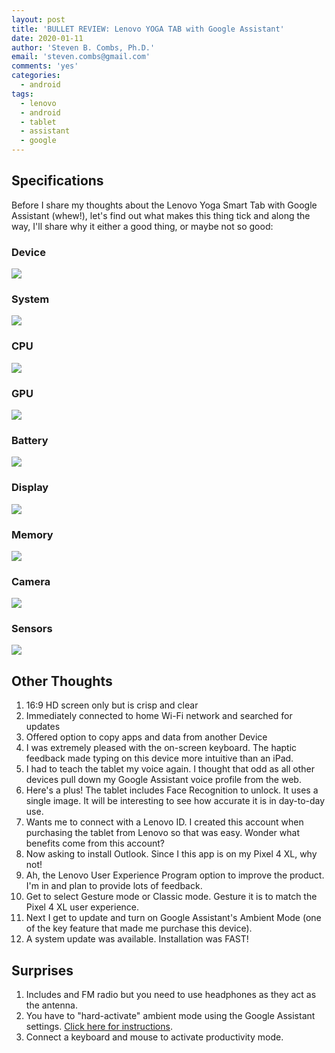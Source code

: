 ```yaml
---
layout: post
title: 'BULLET REVIEW: Lenovo YOGA TAB with Google Assistant'
date: 2020-01-11
author: 'Steven B. Combs, Ph.D.'
email: 'steven.combs@gmail.com'
comments: 'yes'
categories:
  - android
tags:
  - lenovo
  - android
  - tablet
  - assistant
  - google
---
```


## Specifications

Before I share my thoughts about the Lenovo Yoga Smart Tab with Google Assistant (whew!), let's find out what makes this thing tick and along the way, I'll share why it either a good thing, or maybe not so good:

### Device

![](/images/posts/lenovo/device.jpg)

### System

![](/images/posts/lenovo/system.jpg)

### CPU

![](/images/posts/lenovo/cpu.jpg)

### GPU

![](/images/posts/lenovo/gpu.jpg)

### Battery

![](/images/posts/lenovo/battery.jpg)

### Display

![](/images/posts/lenovo/display.jpg)

### Memory

![](/images/posts/lenovo/memory.jpg)

### Camera

![](/images/posts/lenovo/camera.jpg)

### Sensors

![](/images/posts/lenovo/sensors.jpg)

## Other Thoughts

  1. 16:9 HD screen only but is crisp and clear
  2. Immediately connected to home Wi-Fi network and searched for updates
  3. Offered option to copy apps and data from another Device
  6. I was extremely pleased with the on-screen keyboard. The haptic feedback made typing on this device more intuitive than an iPad.
  7. I had to teach the tablet my voice again. I thought that odd as all other devices pull down my Google Assistant voice profile from the web.
  8. Here's a plus! The tablet includes Face Recognition to unlock. It uses a single image. It will be interesting to see how accurate it is in day-to-day use.
  9. Wants me to connect with a Lenovo ID. I created this account when purchasing the tablet from Lenovo so that was easy. Wonder what benefits come from this account?
  10. Now asking to install Outlook. Since I this app is on my Pixel 4 XL, why not!
  11. Ah, the Lenovo User Experience Program option to improve the product. I'm in and plan to provide lots of feedback.
  12. Get to select Gesture mode or Classic mode. Gesture it is to match the Pixel 4 XL user experience.
  13. Next I get to update and turn on Google Assistant's Ambient Mode (one of the key feature that made me purchase this device).
  14. A system update was available. Installation was FAST!

## Surprises

   1. Includes and FM radio but you need to use headphones as they act as the antenna.
   2. You have to "hard-activate" ambient mode using the Google Assistant settings. [Click here for instructions](https://forums.lenovo.com/t5/Lenovo-Smart-Tablets-with-Google/Yoga-Smart-Tab-Ambient-Mode-Introduction/td-p/4549840).
   3. Connect a keyboard and mouse to activate productivity mode.
<!--stackedit_data:
eyJoaXN0b3J5IjpbNjg1MTQ5MDk0LDE4MzM0MjI1NDksMTEzMT
A5NDgzMyw2ODY0NTkwNDNdfQ==
-->